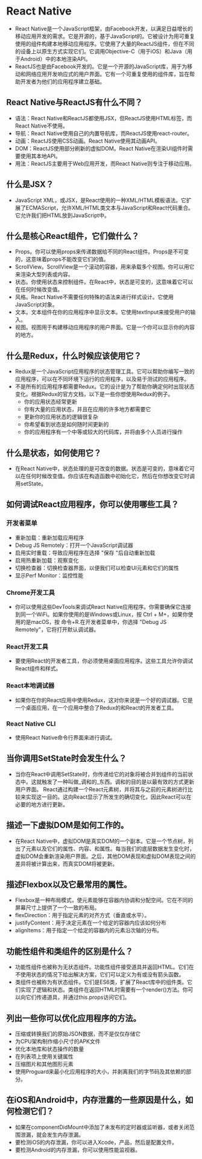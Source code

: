 # React Native

- React Native是一个JavaScript框架，由Facebook开发，以满足日益增长的移动应用开发的需求。它是开源的，基于JavaScript的。它被设计为用可重复使用的组件构建本地移动应用程序。它使用了大量的ReactJS组件，但在不同的设备上以原生方式实现它们。它调用Objective-C（用于iOS）和Java（用于Android）中的本地渲染API。
- ReactJS也是由Facebook开发的。它是一个开源的JavaScript库，用于为移动和网络应用开发响应式的用户界面。它有一个可重复使用的组件库，旨在帮助开发者为他们的应用程序建立基础。

## React Native与ReactJS有什么不同？

- 语法：React Native和ReactJS都使用JSX，但ReactJS使用HTML标签，而React Native不使用。 
- 导航：React Native使用自己的内置导航库，而ReactJS使用react-router。 
- 动画：ReactJS使用CSS动画。React Native使用其动画API。 
- DOM：ReactJS使用部分刷新的虚拟DOM。React Native在渲染UI组件时需要使用其本地API。 
- 用法：ReactJS主要用于Web应用开发，而React Native则专注于移动应用。

## 什么是JSX？

- JavaScript XML，或JSX，是React使用的一种XML/HTML模板语法。它扩展了ECMAScript，允许XML/HTML类文本与JavaScript和React代码重合。它允许我们把HTML放到JavaScript中。

## 什么是核心React组件，它们做什么？

- Props。你可以使用props来传递数据给不同的React组件。Props是不可变的，这意味着props不能改变它们的值。
- ScrollView。ScrollView是一个滚动的容器，用来承载多个视图。你可以用它来渲染大型列表或内容。
- 状态。你使用状态来控制组件。在React中，状态是可变的，这意味着它可以在任何时候改变值。
- 风格。React Native不需要任何特殊的语法来进行样式设计。它使用JavaScript对象。
- 文本。文本组件在你的应用程序中显示文本。它使用textInput来接受用户的输入。
- 视图。视图用于构建移动应用程序的用户界面。它是一个你可以显示你的内容的地方。

## 什么是Redux，什么时候应该使用它？

- Redux是一个JavaScript应用程序的状态管理工具。它可以帮助你编写一致的应用程序，可以在不同环境下运行的应用程序，以及易于测试的应用程序。
- 不是所有的应用程序都需要Redux。它的设计是为了帮助你确定何时出现状态变化。根据Redux的官方文档，以下是一些你想使用Redux的例子。
  - 你的应用状态经常更新
  - 你有大量的应用状态，并且在应用的许多地方都需要它
  - 更新你的应用状态的逻辑很复杂
  - 你希望看到状态是如何随时间更新的
  - 你的应用程序有一个中等或较大的代码库，并将由多个人员进行操作

## 什么是状态，如何使用它？

- 在React Native中，状态处理的是可改变的数据。状态是可变的，意味着它可以在任何时候改变值。你应该在构造函数中初始化它，然后在你想改变它时调用setState。

## 如何调试React应用程序，你可以使用哪些工具？

### 开发者菜单

- 重新加载：重新加载应用程序
- Debug JS Remotely：打开一个JavaScript调试器
- 启用实时重载：导致应用程序在选择 "保存 "后自动重新加载
- 启用热重新加载：观察变化
- 切换检查器：切换检查器界面，以便我们可以检查UI元素和它们的属性
- 显示Perf Monitor：监控性能

### Chrome开发工具

- 你可以使用这些DevTools来调试React Native应用程序。你需要确保它连接到同一个WiFi。如果你使用的是Windows或Linux，按 Ctrl + M+，如果你使用的是macOS，按 命令+R.在开发者菜单中，你选择 "Debug JS Remotely"，它将打开默认调试器。

### React开发工具

- 要使用React的开发者工具，你必须使用桌面应用程序。这些工具允许你调试React组件和样式。

### React本地调试器

- 如果你在你的React应用中使用Redux，这对你来说是一个好的调试器。它是一个桌面应用，在一个应用中整合了Redux的和React的开发者工具。

### React Native CLI

- 使用React Native命令行界面来进行调试。

## 当你调用SetState时会发生什么？

- 当你在React中调用SetState时，你传递给它的对象将被合并到组件的当前状态中。这就触发了一种叫做_调和的_东西。调和的目的是以最有效的方式更新用户界面。 React通过构建一个React元素树，并将其与之前的元素树进行比较来实现这一目的。这向React显示了所发生的确切变化，因此React可以在必要的地方进行更新。

## 描述一下虚拟DOM是如何工作的。

- 在React Native中，虚拟DOM是真实DOM的一个副本。它是一个节点树，列出了元素以及它们的属性、内容、和属性。每当我们的底层数据发生变化时，虚拟DOM会重新渲染用户界面。之后，其他DOM表现和虚拟DOM表现之间的差异将被计算出来，而真实DOM将被更新。

## 描述Flexbox以及它最常用的属性。

- Flexbox是一种布局模式，使元素能够在容器内协调和分配空间。它在不同的屏幕尺寸上提供了一个一致的布局。
- flexDirection：用于指定元素的对齐方式（垂直或水平）。
- justifyContent：用于决定元素在一个给定的容器内应该如何分布
- alignItems：用于指定一个给定的容器内的元素沿次轴的分布。

## 功能性组件和类组件的区别是什么？

- 功能性组件也被称为无状态组件。功能性组件接受道具并返回HTML。它们在不使用状态的情况下给出解决方案，它们可以定义为有或没有箭头函数。
- 类组件也被称为有状态组件。它们是ES6类，扩展了React库中的组件类。它们实现了逻辑和状态。类组件在返回HTML时需要有一个render()方法。你可以向它们传递道具，并通过this.props访问它们。

## 列出一些你可以优化应用程序的方法。

- 压缩或转换我们的原始JSON数据，而不是仅仅存储它
- 为CPU架构制作缩小尺寸的APK文件
- 优化本地库和状态操作的数量
- 在列表项上使用关键属性
- 压缩图片和其他图形元素
- 使用Proguard来最小化应用程序的大小，并剥离我们的字节码及其依赖的部分。

## 在iOS和Android中，内存泄露的一些原因是什么，如何检测它们？

- 如果在componentDidMount中添加了未发布的定时器或监听器，或者关闭范围泄漏，就会发生内存泄漏。
- 要检测iOS的内存泄漏，你可以进入Xcode，产品，然后是配置文件。
- 要检测Android的内存泄漏，你可以使用性能监视器。